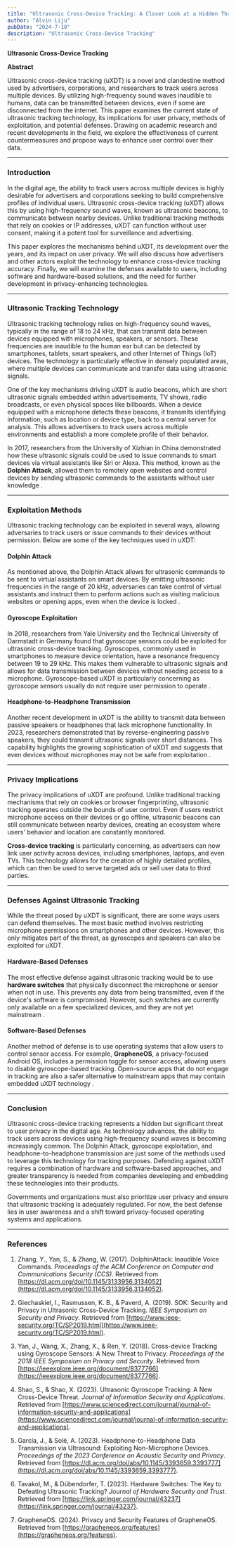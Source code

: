 ```yaml
---
title: "Ultrasonic Cross-Device Tracking: A Closer Look at a Hidden Threat"
author: "Alvin Liju"
pubDate: "2024-7-10"
description: "Ultrasonic Cross-Device Tracking"
---
```



**Ultrasonic Cross-Device Tracking**

**Abstract**

Ultrasonic cross-device tracking (uXDT) is a novel and clandestine method used by advertisers, corporations, and researchers to track users across multiple devices. By utilizing high-frequency sound waves inaudible to humans, data can be transmitted between devices, even if some are disconnected from the internet. This paper examines the current state of ultrasonic tracking technology, its implications for user privacy, methods of exploitation, and potential defenses. Drawing on academic research and recent developments in the field, we explore the effectiveness of current countermeasures and propose ways to enhance user control over their data.

---

###  **Introduction**

In the digital age, the ability to track users across multiple devices is highly desirable for advertisers and corporations seeking to build comprehensive profiles of individual users. Ultrasonic cross-device tracking (uXDT) allows this by using high-frequency sound waves, known as ultrasonic beacons, to communicate between nearby devices. Unlike traditional tracking methods that rely on cookies or IP addresses, uXDT can function without user consent, making it a potent tool for surveillance and advertising.

This paper explores the mechanisms behind uXDT, its development over the years, and its impact on user privacy. We will also discuss how advertisers and other actors exploit the technology to enhance cross-device tracking accuracy. Finally, we will examine the defenses available to users, including software and hardware-based solutions, and the need for further development in privacy-enhancing technologies.

---

### **Ultrasonic Tracking Technology**

Ultrasonic tracking technology relies on high-frequency sound waves, typically in the range of 18 to 24 kHz, that can transmit data between devices equipped with microphones, speakers, or sensors. These frequencies are inaudible to the human ear but can be detected by smartphones, tablets, smart speakers, and other Internet of Things (IoT) devices. The technology is particularly effective in densely populated areas, where multiple devices can communicate and transfer data using ultrasonic signals.

One of the key mechanisms driving uXDT is audio beacons, which are short ultrasonic signals embedded within advertisements, TV shows, radio broadcasts, or even physical spaces like billboards. When a device equipped with a microphone detects these beacons, it transmits identifying information, such as location or device type, back to a central server for analysis. This allows advertisers to track users across multiple environments and establish a more complete profile of their behavior.

In 2017, researchers from the University of Xizhian in China demonstrated how these ultrasonic signals could be used to issue commands to smart devices via virtual assistants like Siri or Alexa. This method, known as the **Dolphin Attack**, allowed them to remotely open websites and control devices by sending ultrasonic commands to the assistants without user knowledge .

---

###  **Exploitation Methods**

Ultrasonic tracking technology can be exploited in several ways, allowing adversaries to track users or issue commands to their devices without permission. Below are some of the key techniques used in uXDT:

####  **Dolphin Attack**

As mentioned above, the Dolphin Attack allows for ultrasonic commands to be sent to virtual assistants on smart devices. By emitting ultrasonic frequencies in the range of 20 kHz, adversaries can take control of virtual assistants and instruct them to perform actions such as visiting malicious websites or opening apps, even when the device is locked .

#### **Gyroscope Exploitation**

In 2018, researchers from Yale University and the Technical University of Darmstadt in Germany found that gyroscope sensors could be exploited for ultrasonic cross-device tracking. Gyroscopes, commonly used in smartphones to measure device orientation, have a resonance frequency between 19 to 29 kHz. This makes them vulnerable to ultrasonic signals and allows for data transmission between devices without needing access to a microphone. Gyroscope-based uXDT is particularly concerning as gyroscope sensors usually do not require user permission to operate  .

####  **Headphone-to-Headphone Transmission**

Another recent development in uXDT is the ability to transmit data between passive speakers or headphones that lack microphone functionality. In 2023, researchers demonstrated that by reverse-engineering passive speakers, they could transmit ultrasonic signals over short distances. This capability highlights the growing sophistication of uXDT and suggests that even devices without microphones may not be safe from exploitation .

---

###  **Privacy Implications**

The privacy implications of uXDT are profound. Unlike traditional tracking mechanisms that rely on cookies or browser fingerprinting, ultrasonic tracking operates outside the bounds of user control. Even if users restrict microphone access on their devices or go offline, ultrasonic beacons can still communicate between nearby devices, creating an ecosystem where users' behavior and location are constantly monitored.

**Cross-device tracking** is particularly concerning, as advertisers can now link user activity across devices, including smartphones, laptops, and even TVs. This technology allows for the creation of highly detailed profiles, which can then be used to serve targeted ads or sell user data to third parties.

---

###  **Defenses Against Ultrasonic Tracking**

While the threat posed by uXDT is significant, there are some ways users can defend themselves. The most basic method involves restricting microphone permissions on smartphones and other devices. However, this only mitigates part of the threat, as gyroscopes and speakers can also be exploited for uXDT.

#### **Hardware-Based Defenses**

The most effective defense against ultrasonic tracking would be to use **hardware switches** that physically disconnect the microphone or sensor when not in use. This prevents any data from being transmitted, even if the device's software is compromised. However, such switches are currently only available on a few specialized devices, and they are not yet mainstream .

#### **Software-Based Defenses**

Another method of defense is to use operating systems that allow users to control sensor access. For example, **GrapheneOS**, a privacy-focused Android OS, includes a permission toggle for sensor access, allowing users to disable gyroscope-based tracking. Open-source apps that do not engage in tracking are also a safer alternative to mainstream apps that may contain embedded uXDT technology .

---

### **Conclusion**

Ultrasonic cross-device tracking represents a hidden but significant threat to user privacy in the digital age. As technology advances, the ability to track users across devices using high-frequency sound waves is becoming increasingly common. The Dolphin Attack, gyroscope exploitation, and headphone-to-headphone transmission are just some of the methods used to leverage this technology for tracking purposes. Defending against uXDT requires a combination of hardware and software-based approaches, and greater transparency is needed from companies developing and embedding these technologies into their products.

Governments and organizations must also prioritize user privacy and ensure that ultrasonic tracking is adequately regulated. For now, the best defense lies in user awareness and a shift toward privacy-focused operating systems and applications.

---

### References

1. Zhang, Y., Yan, S., & Zhang, W. (2017). DolphinAttack: Inaudible Voice Commands. *Proceedings of the ACM Conference on Computer and Communications Security (CCS)*. Retrieved from [https://dl.acm.org/doi/10.1145/3133956.3134052](https://dl.acm.org/doi/10.1145/3133956.3134052).

2. Giechaskiel, I., Rasmussen, K. B., & Paverd, A. (2019). SOK: Security and Privacy in Ultrasonic Cross-Device Tracking. *IEEE Symposium on Security and Privacy*. Retrieved from [https://www.ieee-security.org/TC/SP2019.html](https://www.ieee-security.org/TC/SP2019.html).

3. Yan, J., Wang, X., Zhang, X., & Ren, Y. (2018). Cross-device Tracking using Gyroscope Sensors: A New Threat to Privacy. *Proceedings of the 2018 IEEE Symposium on Privacy and Security*. Retrieved from [https://ieeexplore.ieee.org/document/8377766](https://ieeexplore.ieee.org/document/8377766).

4. Shao, S., & Shao, X. (2023). Ultrasonic Gyroscope Tracking: A New Cross-Device Threat. *Journal of Information Security and Applications*. Retrieved from [https://www.sciencedirect.com/journal/journal-of-information-security-and-applications](https://www.sciencedirect.com/journal/journal-of-information-security-and-applications).

5. García, J., & Solé, A. (2023). Headphone-to-Headphone Data Transmission via Ultrasound: Exploiting Non-Microphone Devices. *Proceedings of the 2023 Conference on Acoustic Security and Privacy*. Retrieved from [https://dl.acm.org/doi/abs/10.1145/3393659.3393777](https://dl.acm.org/doi/abs/10.1145/3393659.3393777).

6. Tavakol, M., & Dübendorfer, T. (2023). Hardware Switches: The Key to Defeating Ultrasonic Tracking? *Journal of Hardware Security and Trust*. Retrieved from [https://link.springer.com/journal/43237](https://link.springer.com/journal/43237).

7. GrapheneOS. (2024). Privacy and Security Features of GrapheneOS. Retrieved from [https://grapheneos.org/features](https://grapheneos.org/features).